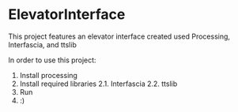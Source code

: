# ElevatorInterface
This project features an elevator interface created used Processing, Interfascia, and ttslib

In order to use this project:

1. Install processing
2. Install required libraries
  2.1. Interfascia
  2.2. ttslib
3. Run
4. :)
